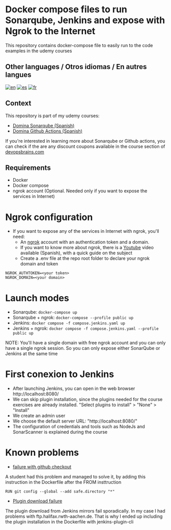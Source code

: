 # Docker compose files to run Sonarqube, Jenkins and expose with Ngrok to the Internet

This repository contains docker-compose file to easily run to the code examples in the udemy courses

## Other languages / Otros idiomas / En autres langues
[![en](https://img.shields.io/badge/in-english-yellow.svg)](https://github.com/BrainsDevOps/sonarqube-udemy-docker-compose/blob/main/readme.md)
[![es](https://img.shields.io/badge/en-español-yellow.svg)](https://github.com/BrainsDevOps/sonarqube-udemy-docker-compose/blob/main/readme-es.md)
[![fr](https://img.shields.io/badge/en-français-red.svg)](https://github.com/BrainsDevOps/sonarqube-udemy-docker-compose/blob/main/readme-fr.md)

## Context
This repository is part of my udemy courses:
* [Domina Sonarqube (Spanish)](https://www.udemy.com/course/domina-sonarqube/?referralCode=EF59257E7D8DC3026D6D)
* [Domina Github Actions (Spanish)](https://www.udemy.com/course/domina-github-actions/?referralCode=CBFBAF72C38BE758CFE1)

If you're interested in learning more about Sonarqube or Github actions, you can check if the are any discount coupons available in the
course section of [devopsbrains.com](https://devopsbrains.com/cursos/)

## Requirements
* Docker
* Docker compose
* ngrok account (Optional. Needed only if you want to expose the services in Internet)

# Ngrok configuration
* If you want to expose any of the services in Internet with ngrok, you'll need:
    * An [ngrok](https://ngrok.com/) account with an authentication token and a domain.
    * If you want to know more about ngrok, there is a [Youtube](https://youtu.be/UW8BObHdi08) vídeo available (Spanish), with a quick guide on the subject
    * Create a .env file at the repo root folder to declare your ngrok domain and token 
```
NGROK_AUTHTOKEN=<your token>
NGROK_DOMAIN=<your domain>
```

# Launch modes
* Sonarqube: `docker-compose up`
* Sonarqube + ngrok: `docker-compose --profile public up`
* Jenkins: `docker compose -f compose.jenkins.yaml up`
* Jenkins + ngrok: `docker compose -f compose.jenkins.yaml --profile public up`

NOTE: You'll have a single domain with free ngrok account and you can only have a single ngrok session. So you can only expose either SonarQube or Jenkins at the same time

# First conexion to Jenkins
* After launching Jenkins, you can open in the web browser http://localhost:8080/
* We can skip plugin installation, since the plugins needed for the course exercises are already installed. "Select plugins to install" > "None" > "Install"
* We create an admin user
* We choose the default server URL: "http://localhost:8080/"
* The configuration of credentials and tools such as NodeJs and SonarScanner is explained during the course

# Known problems
* [failure with github checkout](https://github.com/jenkinsci/helm-charts/issues/728)

A student had this problem and managed to solve it, by adding this instruction in the Dockerfile after the FROM insttruction

```
RUN git config --global --add safe.directory "*"
```

* [Plugin download failure](https://community.jenkins.io/t/issue-while-upgrading-plugins-on-latest-jenkins/9846)

The plugin download from Jenkins mirrors fail sporadically. In my case I had problems with ftp.halifax.rwth-aachen.de. That is why I ended up including the plugin installation in the Dockerfile with jenkins-plugin-cli
